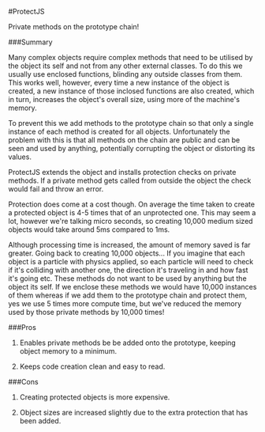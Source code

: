 #ProtectJS

Private methods on the prototype chain!

###Summary

Many complex objects require complex methods that need to be utilised by the object its self and not from any other external classes. To do this we usually use enclosed functions, blinding any outside classes from them. This works well, however, every time a new instance of the object is created, a new instance of those inclosed functions are also created, which in turn, increases the object's overall size, using more of the machine's memory.

To prevent this we add methods to the prototype chain so that only a single instance of each method is created for all objects. Unfortunately the problem with this is that all methods on the chain are public and can be seen and used by anything, potentially corrupting the object or distorting its values.

ProtectJS extends the object and installs protection checks on private methods. If a private method gets called from outside the object the check would fail and throw an error.

Protection does come at a cost though. On average the time taken to create a protected object is 4-5 times that of an unprotected one. This may seem a lot, however we're talking micro seconds, so creating 10,000 medium sized objects would take around 5ms compared to 1ms.

Although processing time is increased, the amount of memory saved is far greater. Going back to creating 10,000 objects... If you imagine that each object is a particle with physics applied, so each particle will need to check if it's colliding with another one, the direction it's traveling in and how fast it's going etc. These methods do not want to be used by anything but the object its self. If we enclose these methods we would have 10,000 instances of them whereas if we add them to the prototype chain and protect them, yes we use 5 times more compute time, but we've reduced the memory used by those private methods by 10,000 times!


###Pros

1. Enables private methods be be added onto the prototype, keeping object memory to a minimum.

2. Keeps code creation clean and easy to read.

###Cons

1. Creating protected objects is more expensive.

2. Object sizes are increased slightly due to the extra protection that has been added.
